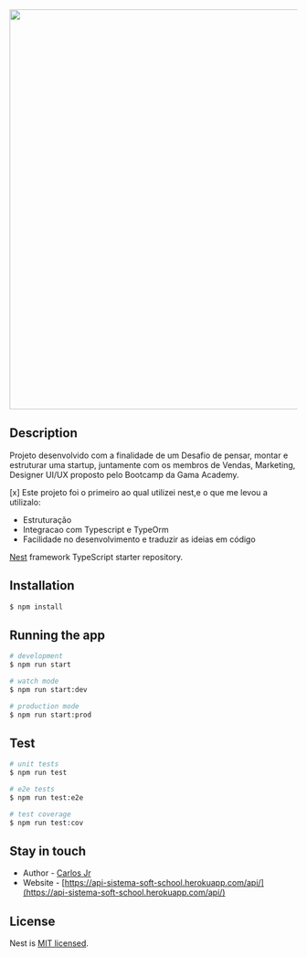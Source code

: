 <div align="center">
<img src="https://user-images.githubusercontent.com/86996541/137501006-23800302-4963-404d-8ee9-640d126081f4.png" width="700px" />
</div>

## Description

Projeto desenvolvido com a finalidade de um Desafio de pensar, montar e estruturar uma startup, juntamente com os membros de Vendas, Marketing, Designer UI/UX proposto pelo Bootcamp da Gama Academy.

 [x] Este projeto foi o primeiro ao qual utilizei nest,e o que me levou a utilizalo:
  - Estruturação
  - Integracao com Typescript e TypeOrm
  - Facilidade no desenvolvimento e traduzir as ideias em código

[Nest](https://github.com/nestjs/nest) framework TypeScript starter repository.

## Installation

```bash
$ npm install
```

## Running the app

```bash
# development
$ npm run start

# watch mode
$ npm run start:dev

# production mode
$ npm run start:prod
```

## Test

```bash
# unit tests
$ npm run test

# e2e tests
$ npm run test:e2e

# test coverage
$ npm run test:cov
```

## Stay in touch

- Author - [Carlos Jr](https://github.com/Carloss-Jr)
- Website - [https://api-sistema-soft-school.herokuapp.com/api/](https://api-sistema-soft-school.herokuapp.com/api/)

## License

Nest is [MIT licensed](LICENSE).
